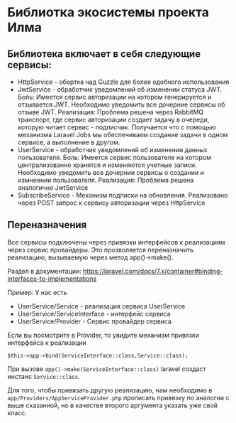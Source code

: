 # Библиотка экосистемы проекта Илма
## Библиотека включает в себя следующие сервисы:
- HttpService - обертка над Guzzle для более одобного использования
- JwtService - обработчик уведомлений об изменении статуса JWT.
  Боль: Имеется сервис авторизации на котором генерируется и отзывается JWT. Необходимо уведомить все дочерние сервисы об отзыве JWT.
  Реализация: Проблема решена через RabbitMQ транспорт, где сервис авторизации создает задачу в очереди, которую читает сервис - подписчик. Получается что с помощью механизма Laravel Jobs мы обеспечиваем создание задачи в одном сервисе, а выполнение в другом.
- UserService - обработчик уведомлений об изменении данных пользователя.
  Боль: Имеется сервис пользователе на котором централизованно хранятся и изменяются учетные записи. Необходимо уведомить все дочернии сервисы о создании и измнеении пользователя.
  Реализация: Проблема решена аналогично JwtService
- SubscribeService - Механизм подписки на обновления. Реализовано через POST запрос к сервису авторизации через HttpService
## Переназначения
Все сервисы подключены через привязки интерфейсов к реализациям через сервис провайдеры.
Это прозволяется переназначить реализацию, вызываемую через метод app()->make().

Раздел в документации: https://laravel.com/docs/7.x/container#binding-interfaces-to-implementations

Пример:
У нас есть 
- UserService/Service - реализация сервиса UserService
- UserService/ServiceInterface - интерфейс сервиса
- UserService/Provider - Сервис провайдер сервиса

Если вы посмотрите в Provider, то увидите механизм привязки интерфейса к реализации

``$this->app->bind(ServiceInterface::class,Service::class);``

При вызове `app()->make(ServiceInterface::class)` laravel создаст инстанс `Service::class`. 

Для того, чтобы привязать другую реализацию, нам необходимо в `app/Providers/AppServiceProvider.php` прописать привязку по аналогии с выше сказанной, но в качестве второго аргумента указать уже свой класс.
